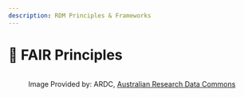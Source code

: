 ```yaml
---
description: RDM Principles & Frameworks
---
```


# 🔴 FAIR Principles

<div data-full-width="true"><figure><img src="../../../.gitbook/assets/image (51).png" alt=""><figcaption><p>Image Provided by: ARDC, <a href="https://ardc.edu.au/resource/fair-data-training-resources/">Australian Research Data Commons</a></p></figcaption></figure></div>
